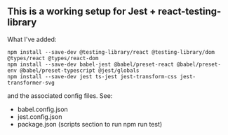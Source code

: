 ## This is a working setup for Jest + react-testing-library

What I've added:
```
npm install --save-dev @testing-library/react @testing-library/dom @types/react @types/react-dom
npm install --save-dev babel-jest @babel/preset-react @babel/preset-env @babel/preset-typescript @jest/globals
npm install --save-dev jest ts-jest jest-transform-css jest-transformer-svg
```

and the associated config files. See:
- babel.config.json
- jest.config.json
- package.json (scripts section to run npm run test)
